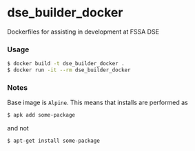 # dse_builder_docker
Dockerfiles for assisting in development at FSSA DSE

### Usage

```bash
$ docker build -t dse_builder_docker .
$ docker run -it --rm dse_builder_docker
```
### Notes

Base image is ```Alpine```.  This means that installs are performed as

```bash
$ apk add some-package
```

and not

```python
$ apt-get install some-package
```